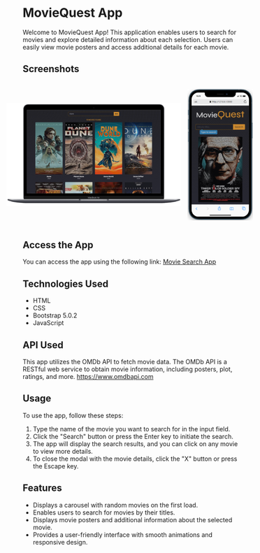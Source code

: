 # MovieQuest App

Welcome to MovieQuest App! This application enables users to search for movies and explore detailed information about each selection. Users can easily view movie posters and access additional details for each movie.

## Screenshots

<div style="display:flex; justify-content:center;">
  <img src="screenshots/home.png" alt="Screenshot 1" style="width:400px; height:auto; align-self:center;">
  <img src="screenshots/phone.png" alt="Screenshot 2" style="width:150px; height:auto; align-self:center; padding:15px">
</div>

## Access the App

You can access the app using the following link: [Movie Search App](#)

## Technologies Used

- HTML
- CSS
- Bootstrap 5.0.2
- JavaScript

## API Used

This app utilizes the OMDb API to fetch movie data. The OMDb API is a RESTful web service to obtain movie information, including posters, plot, ratings, and more.
https://www.omdbapi.com

## Usage

To use the app, follow these steps:

1. Type the name of the movie you want to search for in the input field.
2. Click the "Search" button or press the Enter key to initiate the search.
3. The app will display the search results, and you can click on any movie to view more details.
4. To close the modal with the movie details, click the "X" button or press the Escape key.

## Features

- Displays a carousel with random movies on the first load.
- Enables users to search for movies by their titles.
- Displays movie posters and additional information about the selected movie.
- Provides a user-friendly interface with smooth animations and responsive design.
